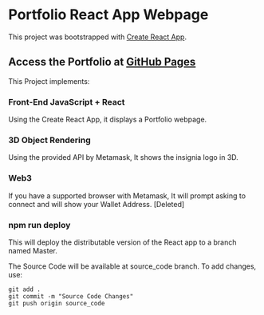 # Portfolio React App Webpage

This project was bootstrapped with [Create React App](https://github.com/facebook/create-react-app).

## Access the Portfolio at [GitHub Pages](https://reinosofrancisco.github.io/)

This Project implements:

### Front-End JavaScript + React

Using the Create React App, it displays a Portfolio webpage.

### 3D Object Rendering

Using the provided API by Metamask, It shows the insignia logo in 3D.

### Web3

If you have a supported browser with Metamask, It will prompt asking to connect
and will show your Wallet Address. [Deleted]


### npm run deploy 
This will deploy the distributable version of the React app to a branch named Master.

The Source Code will be available at source_code branch. To add changes, use:
```
git add .
git commit -m "Source Code Changes"
git push origin source_code
```